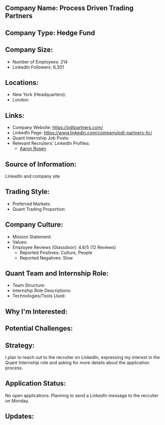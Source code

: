 ## Company Name: Process Driven Trading Partners

## Company Type: Hedge Fund

## Company Size:
- Number of Employees: 214
- LinkedIn Followers: 6,301

## Locations:
- New York (Headquarters): 
- London: 

## Links:
- Company Website: https://pdtpartners.com/
- LinkedIn Page: https://www.linkedin.com/company/pdt-partners-llc/
- Quant Internship Job Posts: 
- Relevant Recruiters' LinkedIn Profiles: 
  - [Aaron Rosen](https://www.linkedin.com/in/aaronhrosen/)

## Source of Information:
LinkedIn and company site

## Trading Style:
- Preferred Markets: 
- Quant Trading Proportion: 

## Company Culture:
- Mission Statement: 
- Values: 
- Employee Reviews (Glassdoor): 4.6/5 (12 Reviews)
  - Reported Positives: Culture, People
  - Reported Negatives: Slow

## Quant Team and Internship Role:
- Team Structure: 
- Internship Role Descriptions: 
- Technologies/Tools Used: 

## Why I'm Interested:

## Potential Challenges: 

## Strategy:
I plan to reach out to the recruiter on LinkedIn, expressing my interest in the Quant Internship role and asking for more details about the application process.

## Application Status:
No open applications. Planning to send a LinkedIn message to the recruiter on Monday.

## Updates:
